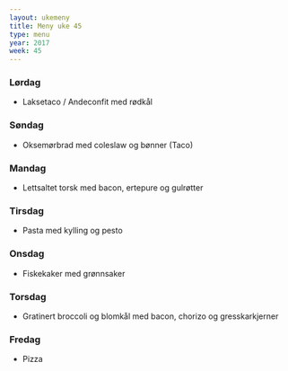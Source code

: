 ```yaml
---
layout: ukemeny
title: Meny uke 45
type: menu
year: 2017
week: 45
---
```


### Lørdag

- Laksetaco / Andeconfit med rødkål

### Søndag

- Oksemørbrad med coleslaw og bønner (Taco)

### Mandag

- Lettsaltet torsk med bacon, ertepure og gulrøtter

### Tirsdag

- Pasta med kylling og pesto

### Onsdag

- Fiskekaker med grønnsaker

### Torsdag

- Gratinert broccoli og blomkål med bacon, chorizo og gresskarkjerner

### Fredag

- Pizza

